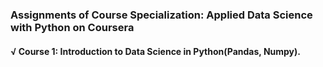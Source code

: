 
### Assignments of Course Specialization: Applied Data Science with Python on Coursera


#### √ Course 1: Introduction to Data Science in Python(Pandas, Numpy).
